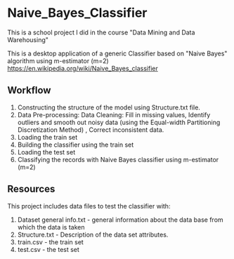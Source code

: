 # Naive_Bayes_Classifier
This is a school project I did in the course "Data Mining and Data Warehousing"

This is a desktop application of a generic Classifier based on "Naive Bayes" algorithm using m-estimator (m=2)
https://en.wikipedia.org/wiki/Naive_Bayes_classifier

## Workflow
1. Constructing the structure of the model using Structure.txt file.
2. Data Pre-processing: 
    Data Cleaning: Fill in missing values, Identify outliers and smooth out noisy data (using the Equal-width Partitioning Discretization     Method) , Correct inconsistent data.
3. Loading the train set 
4. Building the classifier using the train set
5. Loading the test set
6. Classifying the records with Naive Bayes classifier using m-estimator (m=2)

## Resources
This project includes data files to test the classifier with:
1. Dataset general info.txt - general information about the data base from which the data is taken
2. Structure.txt - Description of the data set attributes.
3. train.csv - the train set
4. test.csv - the test set



